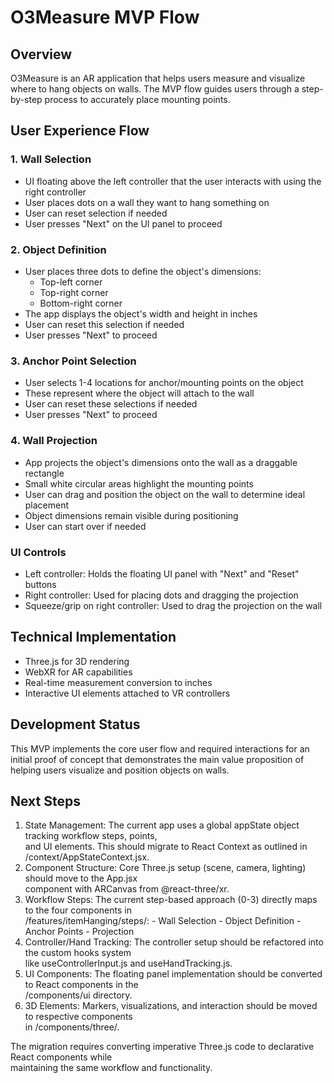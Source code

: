 # O3Measure MVP Flow

## Overview
O3Measure is an AR application that helps users measure and visualize where to hang objects on walls. The MVP flow guides users through a step-by-step process to accurately place mounting points.

## User Experience Flow

### 1. Wall Selection
- UI floating above the left controller that the user interacts with using the right controller
- User places dots on a wall they want to hang something on
- User can reset selection if needed
- User presses "Next" on the UI panel to proceed

### 2. Object Definition
- User places three dots to define the object's dimensions:
  - Top-left corner
  - Top-right corner
  - Bottom-right corner
- The app displays the object's width and height in inches
- User can reset this selection if needed
- User presses "Next" to proceed

### 3. Anchor Point Selection
- User selects 1-4 locations for anchor/mounting points on the object
- These represent where the object will attach to the wall
- User can reset these selections if needed
- User presses "Next" to proceed

### 4. Wall Projection
- App projects the object's dimensions onto the wall as a draggable rectangle
- Small white circular areas highlight the mounting points
- User can drag and position the object on the wall to determine ideal placement
- Object dimensions remain visible during positioning
- User can start over if needed

### UI Controls
- Left controller: Holds the floating UI panel with "Next" and "Reset" buttons
- Right controller: Used for placing dots and dragging the projection
- Squeeze/grip on right controller: Used to drag the projection on the wall

## Technical Implementation
- Three.js for 3D rendering
- WebXR for AR capabilities
- Real-time measurement conversion to inches
- Interactive UI elements attached to VR controllers

## Development Status
This MVP implements the core user flow and required interactions for an initial proof of concept that demonstrates the main value proposition of helping users visualize and position objects on walls.

## Next Steps
  1. State Management: The current app uses a global appState object tracking workflow steps, points,     
   and UI elements. This should migrate to React Context as outlined in /context/AppStateContext.jsx.     
  2. Component Structure: Core Three.js setup (scene, camera, lighting) should move to the App.jsx        
  component with ARCanvas from @react-three/xr.
  3. Workflow Steps: The current step-based approach (0-3) directly maps to the four components in        
  /features/itemHanging/steps/:
    - Wall Selection
    - Object Definition
    - Anchor Points
    - Projection
  4. Controller/Hand Tracking: The controller setup should be refactored into the custom hooks system     
   like useControllerInput.js and useHandTracking.js.
  5. UI Components: The floating panel implementation should be converted to React components in the      
  /components/ui directory.
  6. 3D Elements: Markers, visualizations, and interaction should be moved to respective components       
  in /components/three/.

  The migration requires converting imperative Three.js code to declarative React components while        
  maintaining the same workflow and functionality.